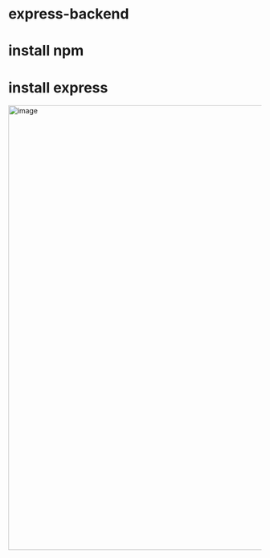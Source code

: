 # express-backend
# install npm 
# install express
<img width="1294" height="885" alt="image" src="https://github.com/user-attachments/assets/94dbd7e6-5b61-48c0-8a5a-8ad37ab6c56a" />
